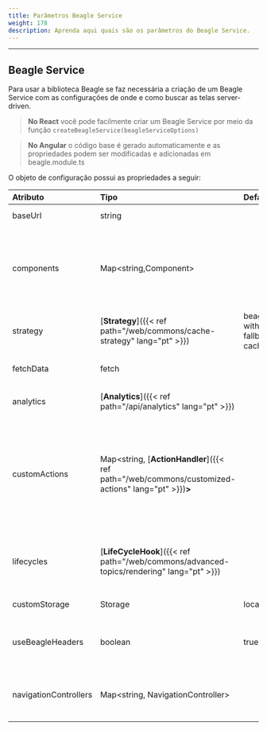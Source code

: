 ```yaml
---
title: Parâmetros Beagle Service
weight: 178
description: Aprenda aqui quais são os parâmetros do Beagle Service.
---
```


---

## Beagle Service

Para usar a biblioteca Beagle se faz necessária a criação de um Beagle Service com as configurações de onde e como buscar as telas server-driven.

> **No React** você pode facilmente criar um Beagle Service por meio da função `createBeagleService(beagleServiceOptions)`

> **No Angular** o código base é gerado automaticamente e as propriedades podem ser modificadas e adicionadas em beagle.module.ts

O objeto de configuração possui as propriedades a seguir:

| Atributo              | Tipo                                                                                                            | Default                       | Obrigatório | Descrição                                                                                                                                                                                                                                                                                                                                     |
| :-------------------- | :-------------------------------------------------------------------------------------------------------------- | :---------------------------- | :---------- | :-------------------------------------------------------------------------------------------------------------------------------------------------------------------------------------------------------------------------------------------------------------------------------------------------------------------------------------------- |
| baseUrl               | string                                                                                                          |                               | ✓           | URL para o servidor com as telas \(JSON\) no formato Beagle                                                                                                                                                                                                                                                                                   |
| components            | Map&lt;string,Component&gt;                                                                                     |                               | ✓           | Um mapa de componentes que serão renderizados através da biblioteca Beagle. Os valores são pares chave e valor onde a chave é o identificador Beagle e sempre começará por `beagle:` ou `custom:`. Já o valor será o componente ligado ao identificador                                                                                       |
| strategy              | [**Strategy**]({{< ref path="/web/commons/cache-strategy" lang="pt" >}})                                  | beagle-with-fallback-to-cache |             | Estratégia de cache aplicada nas requisições de telas ao servidor                                                                                                                                                                                                                                                                             |
| fetchData             | fetch                                                                                                           |                               |             | Permite adicionar uma função customizada para fazer requisições HTTP.                                                                                                                                                                                                                                                                         |
| analytics             | [**Analytics**]({{< ref path="/api/analytics" lang="pt" >}})                                                                         |                               |             | Permite o uso de handlers para a captura e tagueamento de alguns eventos.                                                                                                                                                                                                                                                                     |
| customActions         | Map&lt;string, [**ActionHandler**]({{< ref path="/web/commons/customized-actions" lang="pt" >}})**&gt;** |                               |             | Um mapa de ações customizadas que podem ser interpretadas pela biblioteca Beagle. É um mapa chave e valor onde a chave será sempre um identificador começado por `beagle:` ou `custom:` e o valor será o [**ActionHandler** ]({{< ref path="/web/commons/customized-actions#criando-um-actionhandler" lang="pt" >}})ligado aquela ação. |
| lifecycles            | [**LifeCycleHook**]({{< ref path="/web/commons/advanced-topics/rendering" lang="pt" >}})                  |                               |             | Um mapa global para adicionar comportamentos aos ciclos de vida dos componentes. Cada ciclo ocorre no processo de renderização das telas, antes dos componentes se tornarem HTML                                                                                                                                                              |
| customStorage         | Storage                                                                                                         | localStorage                  |             | Substitui o localStorage padrão dos browsers                                                                                                                                                                                                                                                                                                  |
| useBeagleHeaders      | boolean                                                                                                         | true                          |             | Usar ou não [**headers específicos do Beagle**]({{< ref path="/web/commons/standard-headers" lang="pt" >}}) ao fazer as requisições de telas para o servidor                                                                                                                                                                            |
| navigationControllers | Map&lt;string, NavigationController&gt;                                                                         |                               |             | Permite adicionar opções de controle de reposta visual, como mostrar ou não itens de carregamento e componentes de erro                                                                                                                                                                                                                       |
